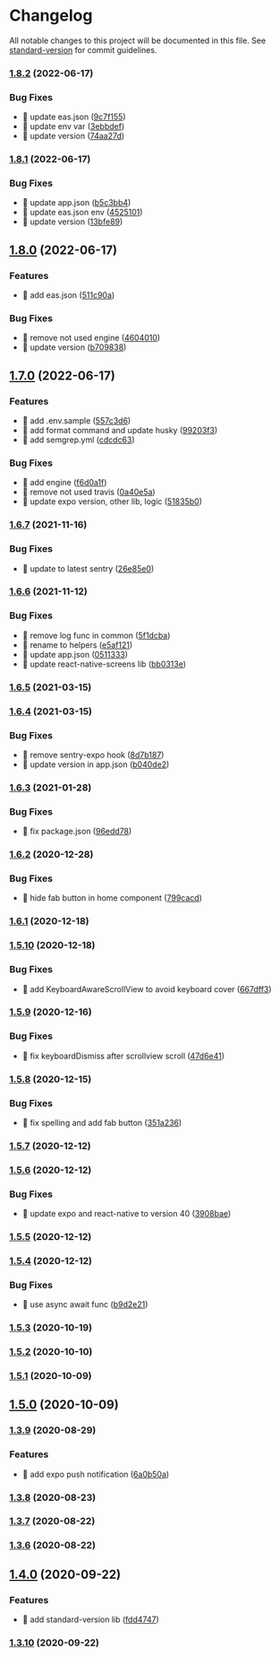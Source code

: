 # Changelog

All notable changes to this project will be documented in this file. See [standard-version](https://github.com/conventional-changelog/standard-version) for commit guidelines.

### [1.8.2](https://github.com/yeukfei02/lunchPickerReactNative/compare/v1.8.1...v1.8.2) (2022-06-17)


### Bug Fixes

* 🐛 update eas.json ([9c7f155](https://github.com/yeukfei02/lunchPickerReactNative/commit/9c7f1559eac038f836e0dc110257f165d3a1d161))
* 🐛 update env var ([3ebbdef](https://github.com/yeukfei02/lunchPickerReactNative/commit/3ebbdef7fe2995273e5196310e5e5215564254f4))
* 🐛 update version ([74aa27d](https://github.com/yeukfei02/lunchPickerReactNative/commit/74aa27d71e310ac83a232ccfd30e2ea59fb100b1))

### [1.8.1](https://github.com/yeukfei02/lunchPickerReactNative/compare/v1.8.0...v1.8.1) (2022-06-17)


### Bug Fixes

* 🐛 update app.json ([b5c3bb4](https://github.com/yeukfei02/lunchPickerReactNative/commit/b5c3bb47a961221432df90c24debbdb622eb0218))
* 🐛 update eas.json env ([4525101](https://github.com/yeukfei02/lunchPickerReactNative/commit/4525101003bf854b15ad6b607557679dba056bab))
* 🐛 update version ([13bfe89](https://github.com/yeukfei02/lunchPickerReactNative/commit/13bfe89b94a82bdc69228b903341e798efad8bb7))

## [1.8.0](https://github.com/yeukfei02/lunchPickerReactNative/compare/v1.7.0...v1.8.0) (2022-06-17)


### Features

* 🎸 add eas.json ([511c90a](https://github.com/yeukfei02/lunchPickerReactNative/commit/511c90a3d9949f1e6918fd2e54f637c39b0ddcff))


### Bug Fixes

* 🐛 remove not used engine ([4604010](https://github.com/yeukfei02/lunchPickerReactNative/commit/4604010cea4f2a8344dbdd96e7f41db015e61be7))
* 🐛 update version ([b709838](https://github.com/yeukfei02/lunchPickerReactNative/commit/b7098382c1b41cfeaca9d7e243146eb199df02e7))

## [1.7.0](https://github.com/yeukfei02/lunchPickerReactNative/compare/v1.6.7...v1.7.0) (2022-06-17)


### Features

* 🎸 add .env.sample ([557c3d6](https://github.com/yeukfei02/lunchPickerReactNative/commit/557c3d6d6801fcf965db73d0dad03a56617e0dd3))
* 🎸 add format command and update husky ([99203f3](https://github.com/yeukfei02/lunchPickerReactNative/commit/99203f3e51f54d9b03ab1075997b19d7cb8df0ef))
* 🎸 add semgrep.yml ([cdcdc63](https://github.com/yeukfei02/lunchPickerReactNative/commit/cdcdc635288c0e0cdb08ae4f9e632ca0a5e04c57))


### Bug Fixes

* 🐛 add engine ([f6d0a1f](https://github.com/yeukfei02/lunchPickerReactNative/commit/f6d0a1f4f2aed6d4a8b6a6397c4b13025d29a3a1))
* 🐛 remove not used travis ([0a40e5a](https://github.com/yeukfei02/lunchPickerReactNative/commit/0a40e5ad0b81b0981d1e00fb8f7cf919d341f9bb))
* 🐛 update expo version, other lib, logic ([51835b0](https://github.com/yeukfei02/lunchPickerReactNative/commit/51835b0de8149391d7f048bf6cc72fe5b490a7be))

### [1.6.7](https://github.com/yeukfei02/lunchPickerReactNative/compare/v1.6.6...v1.6.7) (2021-11-16)


### Bug Fixes

* 🐛 update to latest sentry ([26e85e0](https://github.com/yeukfei02/lunchPickerReactNative/commit/26e85e0951efb1e152b04d3b18449d7ee333e363))

### [1.6.6](https://github.com/yeukfei02/lunchPickerReactNative/compare/v1.6.5...v1.6.6) (2021-11-12)


### Bug Fixes

* 🐛 remove log func in common ([5f1dcba](https://github.com/yeukfei02/lunchPickerReactNative/commit/5f1dcba21b7659d948fc48c177c23f720267a547))
* 🐛 rename to helpers ([e5af121](https://github.com/yeukfei02/lunchPickerReactNative/commit/e5af1213f07171ffb893539f966f8cb14b5baafd))
* 🐛 update app.json ([0511333](https://github.com/yeukfei02/lunchPickerReactNative/commit/05113334492b31de2d132e10d3bfe3fb5d63a6a0))
* 🐛 update react-native-screens lib ([bb0313e](https://github.com/yeukfei02/lunchPickerReactNative/commit/bb0313e14be2c5ed6ba559f22b14ae3bd9c7ddca))

### [1.6.5](https://github.com/yeukfei02/lunchPickerReactNative/compare/v1.6.4...v1.6.5) (2021-03-15)

### [1.6.4](https://github.com/yeukfei02/lunchPickerReactNative/compare/v1.6.3...v1.6.4) (2021-03-15)


### Bug Fixes

* 🐛 remove sentry-expo hook ([8d7b187](https://github.com/yeukfei02/lunchPickerReactNative/commit/8d7b1874ba05e914d95ea3186249084180cc43ee))
* 🐛 update version in app.json ([b040de2](https://github.com/yeukfei02/lunchPickerReactNative/commit/b040de253d7a1d7c312239b289ae95f680967533))

### [1.6.3](https://github.com/yeukfei02/lunchPickerReactNative/compare/v1.6.2...v1.6.3) (2021-01-28)


### Bug Fixes

* 🐛 fix package.json ([96edd78](https://github.com/yeukfei02/lunchPickerReactNative/commit/96edd7812ebc748c59c4ac41f0cc78cc40224f69))

### [1.6.2](https://github.com/yeukfei02/lunchPickerReactNative/compare/v1.6.1...v1.6.2) (2020-12-28)


### Bug Fixes

* 🐛 hide fab button in home component ([799cacd](https://github.com/yeukfei02/lunchPickerReactNative/commit/799cacdde89ab31e3dd9c36a1b8439db7ad08908))

### [1.6.1](https://github.com/yeukfei02/lunchPickerReactNative/compare/v1.5.10...v1.6.1) (2020-12-18)

### [1.5.10](https://github.com/yeukfei02/lunchPickerReactNative/compare/v1.5.9...v1.5.10) (2020-12-18)


### Bug Fixes

* 🐛 add KeyboardAwareScrollView to avoid keyboard cover ([667dff3](https://github.com/yeukfei02/lunchPickerReactNative/commit/667dff32498114f41dc772c109b29777bde41d01))

### [1.5.9](https://github.com/yeukfei02/lunchPickerReactNative/compare/v1.5.8...v1.5.9) (2020-12-16)


### Bug Fixes

* 🐛 fix keyboardDismiss after scrollview scroll ([47d6e41](https://github.com/yeukfei02/lunchPickerReactNative/commit/47d6e41806673e502049040e1206f14bbcb91e49))

### [1.5.8](https://github.com/yeukfei02/lunchPickerReactNative/compare/v1.5.7...v1.5.8) (2020-12-15)


### Bug Fixes

* 🐛 fix spelling and add fab button ([351a236](https://github.com/yeukfei02/lunchPickerReactNative/commit/351a236b9bb8db774d8109cc97a91998a29136e6))

### [1.5.7](https://github.com/yeukfei02/lunchPickerReactNative/compare/v1.5.6...v1.5.7) (2020-12-12)

### [1.5.6](https://github.com/yeukfei02/lunchPickerReactNative/compare/v1.5.5...v1.5.6) (2020-12-12)


### Bug Fixes

* 🐛 update expo and react-native to version 40 ([3908bae](https://github.com/yeukfei02/lunchPickerReactNative/commit/3908bae563e449ca5ac2e5b701a68cc2f0ab5b05))

### [1.5.5](https://github.com/yeukfei02/lunchPickerReactNative/compare/v1.5.4...v1.5.5) (2020-12-12)

### [1.5.4](https://github.com/yeukfei02/lunchPickerReactNative/compare/v1.5.3...v1.5.4) (2020-12-12)


### Bug Fixes

* 🐛 use async await func ([b9d2e21](https://github.com/yeukfei02/lunchPickerReactNative/commit/b9d2e21e6ee30729b870585a316911f70eea46d5))

### [1.5.3](https://github.com/yeukfei02/lunchPickerReactNative/compare/v1.5.2...v1.5.3) (2020-10-19)

### [1.5.2](https://github.com/yeukfei02/lunchPickerReactNative/compare/v1.5.1...v1.5.2) (2020-10-10)

### [1.5.1](https://github.com/yeukfei02/lunchPickerReactNative/compare/v1.5.0...v1.5.1) (2020-10-09)

## [1.5.0](https://github.com/yeukfei02/lunchPickerReactNative/compare/v1.4.0...v1.5.0) (2020-10-09)

### [1.3.9](https://github.com/yeukfei02/lunchPickerReactNative/compare/v1.3.8...v1.3.9) (2020-08-29)


### Features

* 🎸 add expo push notification ([6a0b50a](https://github.com/yeukfei02/lunchPickerReactNative/commit/6a0b50a253d329e19f66ba8af257e10cfeba3470))

### [1.3.8](https://github.com/yeukfei02/lunchPickerReactNative/compare/v1.3.7...v1.3.8) (2020-08-23)

### [1.3.7](https://github.com/yeukfei02/lunchPickerReactNative/compare/v1.3.6...v1.3.7) (2020-08-22)

### [1.3.6](https://github.com/yeukfei02/lunchPickerReactNative/compare/v1.3.5...v1.3.6) (2020-08-22)

## [1.4.0](https://github.com/yeukfei02/lunchPickerReactNative/compare/v1.3.10...v1.4.0) (2020-09-22)


### Features

* 🎸 add standard-version lib ([fdd4747](https://github.com/yeukfei02/lunchPickerReactNative/commit/fdd47473163e054d123f4e7e3d4abb57b457be01))

### [1.3.10](https://github.com/yeukfei02/lunchPickerReactNative/compare/v1.3.5...v1.3.10) (2020-09-22)
